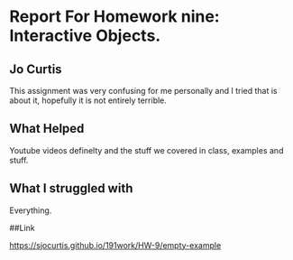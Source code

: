 # Report For Homework nine: Interactive Objects.

## Jo Curtis

This assignment was very confusing for me personally and I tried that is about it, hopefully it is not entirely terrible.

## What Helped

Youtube videos definelty and the stuff we covered in class, examples and stuff.

## What I struggled with

Everything.

##Link

https://sjocurtis.github.io/191work/HW-9/empty-example
